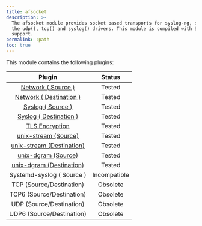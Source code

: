 ```yaml
---
title: afsocket
description: >-
  The afsocket module provides socket based transports for syslog-ng, such as
  the udp(), tcp() and syslog() drivers. This module is compiled with SSL
  support.
permalink: :path
toc: true
---
```


This module contains the following plugins:

|                                Plugin                               |    Status    |
| :-----------------------------------------------------------------: | :----------: |
|           [Network ( Source )](network-source-driver)            |    Tested    |
|      [Network ( Destination )](network-destination-driver)       |    Tested    |
|      [Syslog ( Source )](syslog-source-destination-driver)       |    Tested    |
|    [Syslog ( Destination )](syslog-source-destination-driver)    |    Tested    |
|                  [TLS Encryption](tls-encryption/)                  |    Tested    |
|         [unix-stream (Source)](unix-stream-source-driver)        |    Tested    |
|    [unix-stream (Destination)](unix-stream-destination-driver)   |    Tested    |
|    [unix-dgram (Source)](unix-dgram-source-destination-driver)   |    Tested    |
| [unix-dgram (Destination)](unix-dgram-source-destination-driver) |    Tested    |
|                      Systemd-syslog ( Source )                      | Incompatible |
|                       TCP (Source/Destination)                      |   Obsolete   |
|                      TCP6 (Source/Destination)                      |   Obsolete   |
|                       UDP (Source/Destination)                      |   Obsolete   |
|                      UDP6 (Source/Destination)                      |   Obsolete   |
